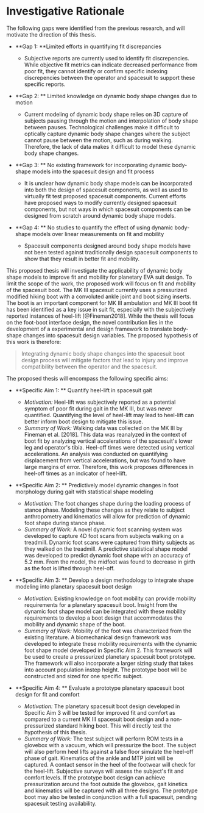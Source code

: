 # Investigative Rationale

The following gaps were identified from the previous research, and will motivate the direction of this thesis. 

- **Gap 1: **Limited efforts in quantifying fit discrepancies
  - Subjective reports are currently used to identify fit discrepencies. While objective fit metrics can indicate decreased performance from poor fit, they cannot identify or confirm specific indexing discrepencies between the operator and spacesuit to support these specific reports.

- **Gap 2: ** Limited knowledge on dynamic body shape changes due to motion
  - Current modeling of dynamic body shape relies on 3D capture of subjects pausing through the motion and interpolation of body shape between pauses. Technological challenges make it difficult to optically capture dynamic body shape changes where the subject cannot pause between the motion, such as during walking. Therefore, the lack of data makes it difficult to model these dynamic body shape changes. 

- **Gap 3: ** No existing framework for incorporating dynamic body-shape models into the spacesuit design and fit process
  - It is unclear how dynamic body shape models can be incorporated into both the design of spacesuit components, as well as used to virtually fit test proposed spacesuit components. Current efforts have proposed ways to modify currently designed spacesuit components, but not ways in which spacesuit components can be designed from scratch around dynamic body shape models. 

- **Gap 4: ** No studies to quantify the effect of using dynamic body-shape models over linear measurements on fit and mobility
  - Spacesuit components designed around body shape models have not been tested against traditionally design spacesuit components to show that they result in better fit and mobility. 

This proposed thesis will investigate the applicability of dynamic body shape models to improve fit and mobility for planetary EVA suit design. 
To limit the scope of the work, the proposed work will focus on fit and mobility of the spacesuit boot.
The MK III spacesuit currently uses a pressurized modified hiking boot with a convoluted ankle joint and boot sizing inserts.
The boot is an important component for MK III ambulation and MK III boot fit has been identified as a key issue in suit fit, especially with the subjectively reported instances of heel-lift [@Fineman2018].
While the thesis will focus on the foot-boot interface design, the novel contribution lies in the development of a experimental and design framework to translate body-shape changes into spacesuit design variables.
The proposed hypothesis of this work is therefore:

> Integrating dynamic body shape changes into the spacesuit boot design process will mitigate factors that lead to injury and improve compatibility between the operator and the spacesuit. 

The proposed thesis will encompass the following specific aims:

- **Specific Aim 1: ** Quantify heel-lift in spacesuit gait 
    - *Motivation:* Heel-lift was subjectively reported as a potential symptom of poor fit during gait in the MK III, but was never quantified. Quantifying the level of heel-lift may lead to heel-lift can better inform boot design to mitigate this issue. 
    - *Summary of Work:* Walking data was collected on the MK III by Fineman et al. [2018]. This data was reanalyzed in the context of boot fit by analyzing vertical accelerations of the spacesuit's lower leg and operator's tibia. Heel-off times were detected using vertical accelerations. An analysis was conducted on quantifying displacement from vertical accelerations, but was found to have large margins of error. Therefore, this work proposes differences in heel-off times as an indicator of heel-lift. 

- **Specific Aim 2: ** Predictively model dynamic changes in foot morphology during gait with statistical shape modeling
    - *Motivation:* The foot changes shape during the loading process of stance phase. Modeling these changes as they relate to subject anthropometry and kinematics will allow for prediction of dynamic foot shape during stance phase. 
    - *Summary of Work:* A novel dynamic foot scanning system was developed to capture 4D foot scans from subjects walking on a treadmill. Dynamic foot scans were captured from thirty subjects as they walked on the treadmill. A predictive statistical shape model was developed to predict dynamic foot shape with an accuracy of 5.2 mm. From the model, the midfoot was found to decrease in girth as the foot is lifted through heel-off.

- **Specific Aim 3: ** Develop a design methodology to integrate shape modeling into planetary spacesuit boot design
    - *Motivation:* Existing knowledge on foot mobility can provide mobility requirements for a planetary spacesuit boot. Insight from the dynamic foot shape model can be integrated with these mobility requirements to develop a boot design that accommodates the mobility and dynamic shape of the boot. 
    - *Summary of Work:* Mobility of the foot was characterized from the existing literature. A biomechanical design framework was developed to integrate these mobility requirements with the dynamic foot shape model developed in Specific Aim 2. This framework will be used to create a pressurized planetary spacesuit boot prototype. The framework will also incorporate a larger sizing study that takes into account population instep height. The prototype boot will be constructed and sized for one specific subject. 

- **Specific Aim 4: ** Evaluate a prototype planetary spacesuit boot design for fit and comfort
    - *Motivation:* The planetary spacesuit boot design developed in Specific Aim 3 will be tested for improved fit and comfort as compared to a current MK III spacesuit boot design and a non-pressurized standard hiking boot. This will directly test the hypothesis of this thesis. 
    - *Summary of Work:* The test subject will perform ROM tests in a glovebox with a vacuum, which will pressurize the boot. The subject will also perform heel lifts against a false floor simulate the heel-off phase of gait. Kinematics of the ankle and MTP joint will be captured. A contact sensor in the heel of the footwear will check for the heel-lift. Subjective surveys will assess the subject's fit and comfort levels. If the prototype boot design can achieve pressurization around the foot outside the glovebox, gait kinetics and kinematics will be captured with all three designs. The prototype boot may also be tested in conjunction with a full spacesuit, pending spacesuit testing availability. 

